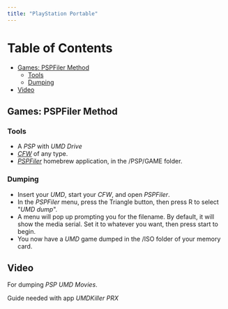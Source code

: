 ```yaml
---
title: "PlayStation Portable"
---
```


# Table of Contents
- [Games: PSPFiler Method](#games--pspfiler-method)
  * [Tools](#tools)
  * [Dumping](#dumping)
- [Video](#video)

## Games: PSPFiler Method

### Tools

-   A *PSP* with *UMD Drive*
-   [*CFW*](http://wololo.net/cfw4dummies/)  of any type.
-   [*PSPFiler*](https://wololo.net/downloads/index.php/download/479)  homebrew application, in the /PSP/GAME folder.

### Dumping

-   Insert your *UMD*, start your *CFW*, and open *PSPFiler*.
-   In the *PSPFiler* menu, press the Triangle button, then press R to select "*UMD dump*".
-   A menu will pop up prompting you for the filename. By default, it will show the media serial. Set it to whatever you want, then press start to begin.
-   You now have a *UMD* game dumped in the /ISO folder of your memory card.

## Video

For dumping *PSP UMD Movies*.

Guide needed with app *UMDKiller PRX*